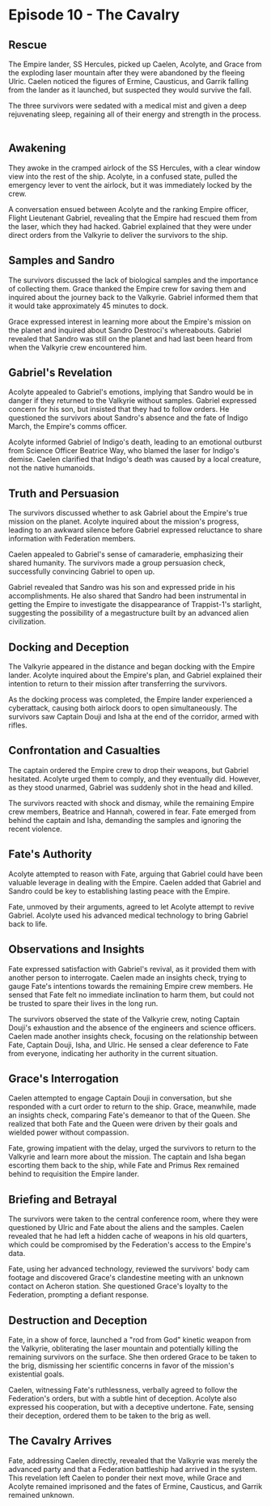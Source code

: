 # Episode 10 - The Cavalry

## Rescue

The Empire lander, SS Hercules, picked up Caelen, Acolyte, and Grace from the exploding laser mountain after they were abandoned by the fleeing Ulric. Caelen noticed the figures of Ermine, Causticus, and Garrik falling from the lander as it launched, but suspected they would survive the fall.   

The three survivors were sedated with a medical mist and given a deep rejuvenating sleep, regaining all of their energy and strength in the process.   

## Awakening

They awoke in the cramped airlock of the SS Hercules, with a clear window view into the rest of the ship. Acolyte, in a confused state, pulled the emergency lever to vent the airlock, but it was immediately locked by the crew.   

A conversation ensued between Acolyte and the ranking Empire officer, Flight Lieutenant Gabriel, revealing that the Empire had rescued them from the laser, which they had hacked. Gabriel explained that they were under direct orders from the Valkyrie to deliver the survivors to the ship.   

## Samples and Sandro

The survivors discussed the lack of biological samples and the importance of collecting them. Grace thanked the Empire crew for saving them and inquired about the journey back to the Valkyrie. Gabriel informed them that it would take approximately 45 minutes to dock.   

Grace expressed interest in learning more about the Empire's mission on the planet and inquired about Sandro Destroci's whereabouts. Gabriel revealed that Sandro was still on the planet and had last been heard from when the Valkyrie crew encountered him.   

## Gabriel's Revelation

Acolyte appealed to Gabriel's emotions, implying that Sandro would be in danger if they returned to the Valkyrie without samples. Gabriel expressed concern for his son, but insisted that they had to follow orders. He questioned the survivors about Sandro's absence and the fate of Indigo March, the Empire's comms officer.   

Acolyte informed Gabriel of Indigo's death, leading to an emotional outburst from Science Officer Beatrice Way, who blamed the laser for Indigo's demise. Caelen clarified that Indigo's death was caused by a local creature, not the native humanoids.   

## Truth and Persuasion

The survivors discussed whether to ask Gabriel about the Empire's true mission on the planet. Acolyte inquired about the mission's progress, leading to an awkward silence before Gabriel expressed reluctance to share information with Federation members.   

Caelen appealed to Gabriel's sense of camaraderie, emphasizing their shared humanity. The survivors made a group persuasion check, successfully convincing Gabriel to open up.   

Gabriel revealed that Sandro was his son and expressed pride in his accomplishments. He also shared that Sandro had been instrumental in getting the Empire to investigate the disappearance of Trappist-1's starlight, suggesting the possibility of a megastructure built by an advanced alien civilization.   

## Docking and Deception

The Valkyrie appeared in the distance and began docking with the Empire lander. Acolyte inquired about the Empire's plan, and Gabriel explained their intention to return to their mission after transferring the survivors.   

As the docking process was completed, the Empire lander experienced a cyberattack, causing both airlock doors to open simultaneously. The survivors saw Captain Douji and Isha at the end of the corridor, armed with rifles.   

## Confrontation and Casualties

The captain ordered the Empire crew to drop their weapons, but Gabriel hesitated. Acolyte urged them to comply, and they eventually did. However, as they stood unarmed, Gabriel was suddenly shot in the head and killed.   

The survivors reacted with shock and dismay, while the remaining Empire crew members, Beatrice and Hannah, cowered in fear. Fate emerged from behind the captain and Isha, demanding the samples and ignoring the recent violence.   

## Fate's Authority

Acolyte attempted to reason with Fate, arguing that Gabriel could have been valuable leverage in dealing with the Empire. Caelen added that Gabriel and Sandro could be key to establishing lasting peace with the Empire.   

Fate, unmoved by their arguments, agreed to let Acolyte attempt to revive Gabriel. Acolyte used his advanced medical technology to bring Gabriel back to life.   

## Observations and Insights

Fate expressed satisfaction with Gabriel's revival, as it provided them with another person to interrogate. Caelen made an insights check, trying to gauge Fate's intentions towards the remaining Empire crew members. He sensed that Fate felt no immediate inclination to harm them, but could not be trusted to spare their lives in the long run.   

The survivors observed the state of the Valkyrie crew, noting Captain Douji's exhaustion and the absence of the engineers and science officers. Caelen made another insights check, focusing on the relationship between Fate, Captain Douji, Isha, and Ulric. He sensed a clear deference to Fate from everyone, indicating her authority in the current situation.   

## Grace's Interrogation

Caelen attempted to engage Captain Douji in conversation, but she responded with a curt order to return to the ship. Grace, meanwhile, made an insights check, comparing Fate's demeanor to that of the Queen. She realized that both Fate and the Queen were driven by their goals and wielded power without compassion.   

Fate, growing impatient with the delay, urged the survivors to return to the Valkyrie and learn more about the mission. The captain and Isha began escorting them back to the ship, while Fate and Primus Rex remained behind to requisition the Empire lander.   

## Briefing and Betrayal

The survivors were taken to the central conference room, where they were questioned by Ulric and Fate about the aliens and the samples. Caelen revealed that he had left a hidden cache of weapons in his old quarters, which could be compromised by the Federation's access to the Empire's data.   

Fate, using her advanced technology, reviewed the survivors' body cam footage and discovered Grace's clandestine meeting with an unknown contact on Acheron station. She questioned Grace's loyalty to the Federation, prompting a defiant response.   

## Destruction and Deception

Fate, in a show of force, launched a "rod from God" kinetic weapon from the Valkyrie, obliterating the laser mountain and potentially killing the remaining survivors on the surface. She then ordered Grace to be taken to the brig, dismissing her scientific concerns in favor of the mission's existential goals.   

Caelen, witnessing Fate's ruthlessness, verbally agreed to follow the Federation's orders, but with a subtle hint of deception. Acolyte also expressed his cooperation, but with a deceptive undertone. Fate, sensing their deception, ordered them to be taken to the brig as well.   

## The Cavalry Arrives

Fate, addressing Caelen directly, revealed that the Valkyrie was merely the advanced party and that a Federation battleship had arrived in the system. This revelation left Caelen to ponder their next move, while Grace and Acolyte remained imprisoned and the fates of Ermine, Causticus, and Garrik remained unknown.
